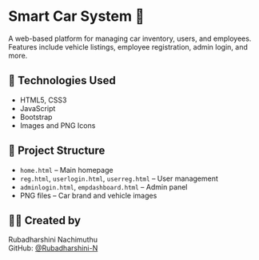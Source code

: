 # Smart Car System 🚗

A web-based platform for managing car inventory, users, and employees.  
Features include vehicle listings, employee registration, admin login, and more.

## 🔧 Technologies Used
- HTML5, CSS3
- JavaScript
- Bootstrap
- Images and PNG Icons

## 📁 Project Structure
- `home.html` – Main homepage
- `reg.html`, `userlogin.html`, `userreg.html` – User management
- `adminlogin.html`, `empdashboard.html` – Admin panel
- PNG files – Car brand and vehicle images

## 👩‍💻 Created by
Rubadharshini Nachimuthu  
GitHub: [@Rubadharshini-N](https://github.com/Rubadharshini-N)
